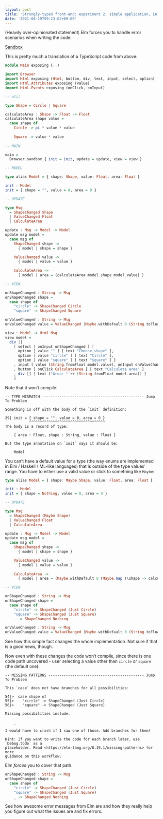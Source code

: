 ```yaml
---
layout: post
title: 'Strongly-typed front-end: experiment 2, simple application, in Elm'
date: '2021-04-19T09:23:02+09:00'
---
```


(Heavily over-opinionated statement) Elm forces you to handle error scenarios when writing the code.

[Sandbox](https://codesandbox.io/s/inspiring-diffie-lq0u2)

This is pretty much a translation of a TypeScript code from above:

```haskell
module Main exposing (..)

import Browser
import Html exposing (Html, button, div, text, input, select, option)
import Html.Attributes exposing (value)
import Html.Events exposing (onClick, onInput)

-- util

type Shape = Circle | Square

calculateArea : Shape -> Float -> Float
calculateArea shape value =
  case shape of
    Circle -> pi * value * value
    
    Square -> value * value
    
-- MAIN

main =
  Browser.sandbox { init = init, update = update, view = view }

-- MODEL

type alias Model = { shape: Shape, value: Float, area: Float }

init : Model
init = { shape = "", value = 0, area = 0 }

-- UPDATE

type Msg
  = ShapeChanged Shape
  | ValueChanged Float
  | CalculateArea

update : Msg -> Model -> Model
update msg model =
  case msg of
    ShapeChanged shape ->
      { model | shape = shape }

    ValueChanged value ->
      { model | value = value }
      
    CalculateArea ->
      { model | area = (calculateArea model.shape model.value) }

-- VIEW

onShapeChanged : String -> Msg
onShapeChanged shape = 
  case shape of
    "circle" -> ShapeChanged Circle
    "square" -> ShapeChanged Square

onValueChanged : String -> Msg
onValueChanged value = ValueChanged (Maybe.withDefault 0 (String.toFloat value))

view : Model -> Html Msg
view model =
  div []
    [ select [ onInput onShapeChanged ] [ 
      option [ value "" ] [ text "Choose shape" ], 
      option [ value "circle" ] [ text "Circle" ],
      option [ value "square" ] [ text "Square" ] ]
    , input [ value (String.fromFloat model.value), onInput onValueChanged ] []
    , button [ onClick CalculateArea ] [ text "Calculate area" ]
    , div [] [ text ("Area: " ++ (String.fromFloat model.area)) ]
    ]
```

Note that it won’t compile:

```
-- TYPE MISMATCH ----------------------------------------------- Jump To Problem

Something is off with the body of the `init` definition:

29| init = { shape = "", value = 0, area = 0 }
           ^^^^^^^^^^^^^^^^^^^^^^^^^^^^^^^^^^^
The body is a record of type:

    { area : Float, shape : String, value : Float }

But the type annotation on `init` says it should be:

    Model
```

You can’t have a default value for a type (the way enums are implemented in Elm / Haskell / ML-like languages) that is outside of the type values' range. You have to either use a valid value or stick to something like `Maybe`:

```haskell
type alias Model = { shape: Maybe Shape, value: Float, area: Float }

init : Model
init = { shape = Nothing, value = 0, area = 0 }

-- UPDATE

type Msg
  = ShapeChanged (Maybe Shape)
  | ValueChanged Float
  | CalculateArea

update : Msg -> Model -> Model
update msg model =
  case msg of
    ShapeChanged shape ->
      { model | shape = shape }

    ValueChanged value ->
      { model | value = value }
      
    CalculateArea ->
      { model | area = (Maybe.withDefault 0 (Maybe.map (\shape -> calculateArea shape model.value) model.shape)) }

-- VIEW

onShapeChanged : String -> Msg
onShapeChanged shape = 
  case shape of
    "circle" -> ShapeChanged (Just Circle)
    "square" -> ShapeChanged (Just Square)
    _ -> ShapeChanged Nothing

onValueChanged : String -> Msg
onValueChanged value = ValueChanged (Maybe.withDefault 0 (String.toFloat value))
```

See how this simple fact changes the whole implementation. Not sure if that is a good news, though.

Now even with these changes the code won’t compile, since there is one code path uncovered - user selecting a value other than `circle` or `square` (the default one):

```
-- MISSING PATTERNS -------------------------------------------- Jump To Problem

This `case` does not have branches for all possibilities:

54|>  case shape of
55|>    "circle" -> ShapeChanged (Just Circle)
56|>    "square" -> ShapeChanged (Just Square)

Missing possibilities include:

    _

I would have to crash if I saw one of those. Add branches for them!

Hint: If you want to write the code for each branch later, use `Debug.todo` as a
placeholder. Read <https://elm-lang.org/0.19.1/missing-patterns> for more
guidance on this workflow.
```

Elm _forces_ you to cover that path.

```haskell
onShapeChanged : String -> Msg
onShapeChanged shape = 
  case shape of
    "circle" -> ShapeChanged (Just Circle)
    "square" -> ShapeChanged (Just Square)
    _ -> ShapeChanged Nothing
```

See how awesome error messages from Elm are and how they really help you figure out what the issues are and fix errors.
